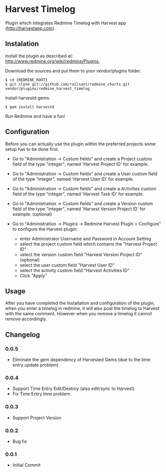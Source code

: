 Harvest Timelog
==============

Plugin which integrates Redmine Timelog with Harvest app (http://harvestapp.com).

## Instalation

Install the plugin as described at: http://www.redmine.org/wiki/redmine/Plugins,

Download the sources and put them to your vendor/plugins folder.

    $ cd {REDMINE_ROOT}
    $ git clone git://github.com/railsant/redmine_charts.git vendor/plugins/redmine_harvest_timelog

Install harvestd gems. 

    $ gem install harvestd

Run Redmine and have a fun!

## Configuration

Before you can actually use the plugin within the preferred projects some setup has to be done first.

- Go to "Administration -> Custom fields" and create a Project custom field of the type "integer", named 'Harvest Project ID' for example.
- Go to "Administration -> Custom fields" and create a User custom field of the type "integer", named 'Harvest User ID' for example.
- Go to "Administration -> Custom fields" and create a Activities custom field of the type "integer", named 'Harvest Task ID' for example.
- Go to "Administration -> Custom fields" and create a Version custom field of the type "integer", named 'Harvest Version Project ID' for example. (optional)

- Go to "Administration -> Plugins -> Redmine Harvest Plugin > Configure" to configure the Harvest plugin:
  * enter Administrator Username and Password in Account Setting
  * select the project custom field which contains the "Harvest Project ID"
  * select the version custom field "Harvest Version Project ID" (optional)
  * select the user custom field "Harvest User ID"
  * select the activity custom field "Harvest Activities ID"
  * Click "Apply"
  
## Usage

After you have completed the Installation and configuration of the plugin, when you enter a timelog in redmine, it will also post the timelog to Harvest with the same comment. However when you remove a timelog it cannot remove accordingly.

## Changelog

### 0.0.5

- Eliminate the gem dependency of Harvested Gems (due to the time entry update problem)

### 0.0.4

- Support Time Entry Edit/Destroy (also edit/sync to Harvest)
- Fix Time Entry time problem

### 0.0.3

- Support Project Version 

### 0.0.2

- Bug fix

### 0.0.1

- Initial Commit

